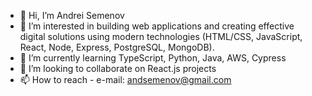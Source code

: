 - 👋 Hi, I’m Andrei Semenov
- 👀 I’m interested in building web applications and creating effective digital solutions using modern technologies (HTML/CSS, JavaScript, React, Node, Express, PostgreSQL, MongoDB).
- 🌱 I’m currently learning TypeScript, Python, Java, AWS, Cypress
- 💞️ I’m looking to collaborate on React.js projects
- 📫 How to reach - e-mail: andsemenov@gmail.com

<!---
andsemenov/andsemenov is a ✨ special ✨ repository because its `README.md` (this file) appears on your GitHub profile.
You can click the Preview link to take a look at your changes.
--->
